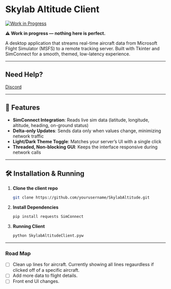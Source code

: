 # Skylab Altitude Client

[![Work in Progress](https://img.shields.io/badge/status-wip-orange)](https://github.com/yourusername/SkylabAltitude)

**⚠️ Work in progress — nothing here is perfect.**

A desktop application that streams real-time aircraft data from Microsoft Flight Simulator (MSFS) to a remote tracking server. Built with Tkinter and SimConnect for a smooth, themed, low-latency experience.

---

## Need Help?
[Discord](https://discord.gg/V4BvVskxSG)

---

## 🚀 Features

- **SimConnect Integration**: Reads live sim data (latitude, longitude, altitude, heading, on-ground status)  
- **Delta-only Updates**: Sends data only when values change, minimizing network traffic  
- **Light/Dark Theme Toggle**: Matches your server’s UI with a single click  
- **Threaded, Non-blocking GUI**: Keeps the interface responsive during network calls  

---

## 🛠 Installation & Running

1. **Clone the client repo**  
   ```bash
   git clone https://github.com/yourusername/SkylabAltitude.git
2. **Install Dependencies**
    ```bash
    pip install requests SimConnect
3. **Running Client**
    ```bash
    python SkylabAltitudeClient.pyw
---

### Road Map
- [ ] Clean up lines for aircraft. Currently showing all lines regaurdless if clicked off of a specific aircraft.
- [ ] Add more data to flight details.
- [ ] Front end UI changes.
